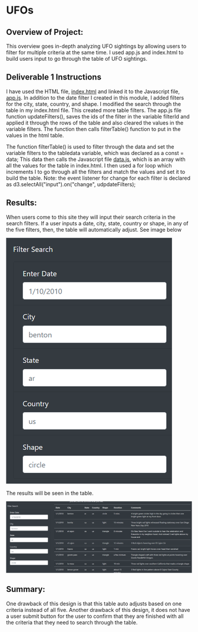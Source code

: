 # UFOs
## Overview of Project: 
This overview goes in-depth analyzing UFO sightings by allowing users to filter for multiple criteria at the same time. I used app.js and index.html to build users input to go through the table of UFO sightings. 


## Deliverable 1 Instructions
I have used the HTML file, [index.html](https://github.com/JaredTMurray/UFOs/blob/main/index.html) and linked it to the Javascript file, [app.js](https://github.com/JaredTMurray/UFOs/blob/main/js/app.js). In addition to the date filter I created in this module, I added filters for the city, state, country, and shape. I modified the search through the table in my index.html file. This created more table filters. The app.js file function updateFilters(), saves the ids of the filter in the variable filterId and applied it through the rows of the table and also cleared the values in the variable filters. The function then calls filterTable() function to put in the values in the html table. 

The function filterTable() is used to filter through the data and set the variable filters to the tabledata variable, which was declared as a const = data; This data then calls the Javascript file [data.js](https://github.com/JaredTMurray/UFOs/blob/main/js/data.js), which is an array with all the values for the table in index.html. 
I then used a for loop which increments I to go through all the filters and match the values and set it to build the table. Note: the event listener for change for each filter is declared as d3.selectAll("input").on("change", udpdateFilters);

## Results: 
When users come to this site they will input their search criteria in the search filters. If a user inputs a date, city, state, country or shape, in any of the five filters, then, the table will automatically adjust. See image below 

![](https://github.com/JaredTMurray/UFOs/blob/main/images/image1.png)

The results will be seen in the table. 

![](https://github.com/JaredTMurray/UFOs/blob/main/images/image2.png)

## Summary: 
One drawback of this design is that this table auto adjusts based on one criteria instead of all five. Another drawback of this design, it does not have a user submit button for the user to confirm that they are finished with all the criteria that they need to search through the table. 
